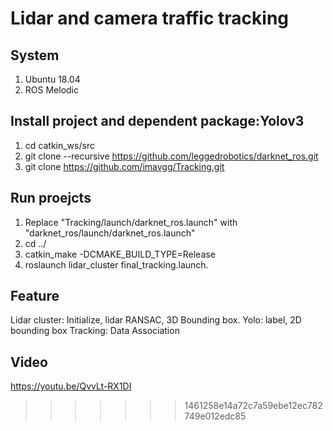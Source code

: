# Lidar and camera traffic tracking

## System
1.  Ubuntu 18.04
2.  ROS Melodic 


## Install project and dependent package:Yolov3 
1. cd catkin_ws/src
2. git clone --recursive https://github.com/leggedrobotics/darknet_ros.git
3. git clone https://github.com/imavgg/Tracking.git


## Run proejcts
1. Replace "Tracking/launch/darknet_ros.launch" with "darknet_ros/launch/darknet_ros.launch"
2. cd ../
3. catkin_make -DCMAKE_BUILD_TYPE=Release
4. roslaunch lidar_cluster final_tracking.launch.

## Feature 
Lidar cluster: Initialize, lidar RANSAC, 3D Bounding box.
Yolo: label, 2D bounding box
Tracking: Data Association

## Video
https://youtu.be/QvvLt-RX1DI

>>>>>>> 1461258e14a72c7a59ebe12ec782749e012edc85

